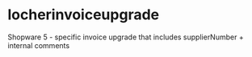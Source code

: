 # locherinvoiceupgrade
Shopware 5 - specific invoice upgrade that includes supplierNumber + internal comments
